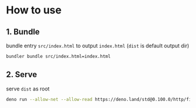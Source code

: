 # How to use

## 1. Bundle

bundle entry `src/index.html` to output `index.html` (`dist` is default output
dir)

```sh
bundler bundle src/index.html=index.html
```

## 2. Serve

serve `dist` as root

```sh
deno run --allow-net --allow-read https://deno.land/std@0.100.0/http/file_server.ts dist
```

